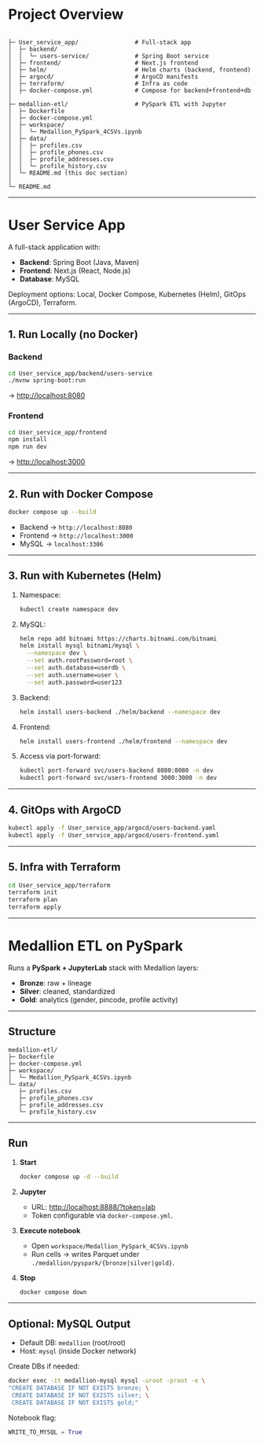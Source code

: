 

# Project Overview

```

├─ User_service_app/                # Full-stack app
│  ├─ backend/
│  │  └─ users-service/             # Spring Boot service
│  ├─ frontend/                     # Next.js frontend
│  ├─ helm/                         # Helm charts (backend, frontend)
│  ├─ argocd/                       # ArgoCD manifests
│  ├─ terraform/                    # Infra as code
│  ├─ docker-compose.yml            # Compose for backend+frontend+db
│  
├─ medallion-etl/                   # PySpark ETL with Jupyter
│  ├─ Dockerfile
│  ├─ docker-compose.yml
│  ├─ workspace/
│  │  └─ Medallion_PySpark_4CSVs.ipynb
│  ├─ data/
│  │  ├─ profiles.csv
│  │  ├─ profile_phones.csv
│  │  ├─ profile_addresses.csv
│  │  └─ profile_history.csv
│  └─ README.md (this doc section)  
│
└─ README.md                       
```

---

# User Service App

A full-stack application with:

* **Backend**: Spring Boot (Java, Maven)
* **Frontend**: Next.js (React, Node.js)
* **Database**: MySQL

Deployment options: Local, Docker Compose, Kubernetes (Helm), GitOps (ArgoCD), Terraform.

---

## 1. Run Locally (no Docker)

### Backend

```bash
cd User_service_app/backend/users-service
./mvnw spring-boot:run
```

→ [http://localhost:8080](http://localhost:8080)

### Frontend

```bash
cd User_service_app/frontend
npm install
npm run dev
```

→ [http://localhost:3000](http://localhost:3000)

---

## 2. Run with Docker Compose

```bash
docker compose up --build
```

* Backend → `http://localhost:8080`
* Frontend → `http://localhost:3000`
* MySQL → `localhost:3306`

---

## 3. Run with Kubernetes (Helm)

1. Namespace:

   ```bash
   kubectl create namespace dev
   ```

2. MySQL:

   ```bash
   helm repo add bitnami https://charts.bitnami.com/bitnami
   helm install mysql bitnami/mysql \
     --namespace dev \
     --set auth.rootPassword=root \
     --set auth.database=userdb \
     --set auth.username=user \
     --set auth.password=user123
   ```

3. Backend:

   ```bash
   helm install users-backend ./helm/backend --namespace dev
   ```

4. Frontend:

   ```bash
   helm install users-frontend ./helm/frontend --namespace dev
   ```

5. Access via port-forward:

   ```bash
   kubectl port-forward svc/users-backend 8080:8080 -n dev
   kubectl port-forward svc/users-frontend 3000:3000 -n dev
   ```

---

## 4. GitOps with ArgoCD

```bash
kubectl apply -f User_service_app/argocd/users-backend.yaml
kubectl apply -f User_service_app/argocd/users-frontend.yaml
```

---

## 5. Infra with Terraform

```bash
cd User_service_app/terraform
terraform init
terraform plan
terraform apply
```

---

# Medallion ETL on PySpark

Runs a **PySpark + JupyterLab** stack with Medallion layers:

* **Bronze**: raw + lineage
* **Silver**: cleaned, standardized
* **Gold**: analytics (gender, pincode, profile activity)

---

## Structure

```
medallion-etl/
├─ Dockerfile
├─ docker-compose.yml
├─ workspace/
│  └─ Medallion_PySpark_4CSVs.ipynb
└─ data/
   ├─ profiles.csv
   ├─ profile_phones.csv
   ├─ profile_addresses.csv
   └─ profile_history.csv
```

---

## Run

1. **Start**

   ```bash
   docker compose up -d --build
   ```

2. **Jupyter**

   * URL: [http://localhost:8888/?token=lab](http://localhost:8888/?token=lab)
   * Token configurable via `docker-compose.yml`.

3. **Execute notebook**

   * Open `workspace/Medallion_PySpark_4CSVs.ipynb`
   * Run cells → writes Parquet under `./medallion/pyspark/{bronze|silver|gold}`.

4. **Stop**

   ```bash
   docker compose down
   ```

---

## Optional: MySQL Output

* Default DB: `medallion` (root/root)
* Host: `mysql` (inside Docker network)

Create DBs if needed:

```bash
docker exec -it medallion-mysql mysql -uroot -proot -e \
"CREATE DATABASE IF NOT EXISTS bronze; \
 CREATE DATABASE IF NOT EXISTS silver; \
 CREATE DATABASE IF NOT EXISTS gold;"
```

Notebook flag:

```python
WRITE_TO_MYSQL = True
```


